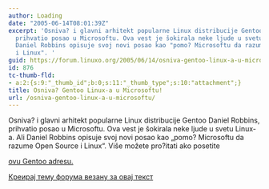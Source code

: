 ```yaml
---
author: Loading
date: "2005-06-14T08:01:39Z"
excerpt: 'Osniva? i glavni arhitekt popularne Linux distribucije Gentoo Daniel Robbins,
  prihvatio posao u Microsoftu. Ova vest je šokirala neke ljude u svetu Linux-a. Ali
  Daniel Robbins opisuje svoj novi posao kao "pomo? Microsoftu da razume Open Source
  i Linux". '
guid: https://forum.linuxo.org/2005/06/14/osniva-gentoo-linux-a-u-microsoftu/
id: 876
tc-thumb-fld:
- a:2:{s:9:"_thumb_id";b:0;s:11:"_thumb_type";s:10:"attachment";}
title: Osniva? Gentoo Linux-a u Microsoftu!
url: /osniva-gentoo-linux-a-u-microsoftu/
---
```

Osniva? i glavni arhitekt popularne Linux distribucije Gentoo Daniel Robbins, prihvatio posao u Microsoftu. Ova vest je šokirala neke ljude u svetu Linux-a. Ali Daniel Robbins opisuje svoj novi posao kao &#8222;pomo? Microsoftu da razume Open Source i Linux&#8220;. <!--break-->Više možete pro?itati ako posetite 

[ovu Gentoo adresu.](http://www.gentoo.org/) 

[Креирај тему форума везану за овај текст](https://linuxo.org/nova-tema-na-forumu/?se_pid=876)